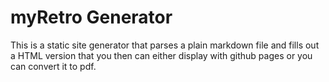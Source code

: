 # myRetro Generator

This is a static site generator that parses a plain markdown file and fills out a HTML version that you then can either display with github pages or you can convert it to pdf.
